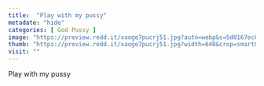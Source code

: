 ```yaml
---
title:  "Play with my pussy"
metadate: "hide"
categories: [ God Pussy ]
image: "https://preview.redd.it/xaoge7pucrj51.jpg?auto=webp&s=5d0167ec8f6c6319af71d52a3a2754de8cb28510"
thumb: "https://preview.redd.it/xaoge7pucrj51.jpg?width=640&crop=smart&auto=webp&s=783f4ea9cd2e6e815c71b8bb7b79a0e46583c73b"
visit: ""
---
```

Play with my pussy
